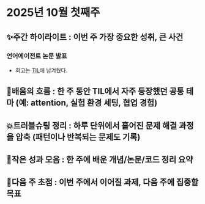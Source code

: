 # 2025년 10월 첫째주
## ✨주간 하이라이트 : 이번 주 가장 중요한 성취, 큰 사건
### 언어에이전트 논문 발표
- 회고는 [TIL](TIL\Oct15_TIL.md)에 남겨뒀다. 

## 🌊배움의 흐름 : 한 주 동안 TIL에서 자주 등장했던 공통 테마 (예: attention, 실험 환경 세팅, 협업 경험)

## 💥트러블슈팅 정리 : 하루 단위에서 흩어진 문제 해결 과정을 압축 (패턴이나 반복되는 문제도 기록)

## 🍰작은 성과 모음 : 한 주에 배운 개념/논문/코드 정리 요약

## 🎯다음 주 초점 : 이번 주에서 이어질 과제, 다음 주에 집중할 목표